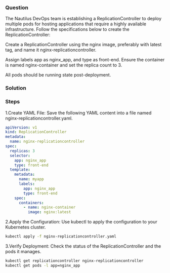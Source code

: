 ### Question
The Nautilus DevOps team is establishing a ReplicationController to deploy multiple pods for hosting applications that require a highly available infrastructure. Follow the specifications below to create the ReplicationController:

Create a ReplicationController using the nginx image, preferably with latest tag, and name it nginx-replicationcontroller.

Assign labels app as nginx_app, and type as front-end. Ensure the container is named nginx-container and set the replica count to 3.

All pods should be running state post-deployment.

### Solution

### Steps

1.Create YAML File: Save the following YAML content into a file named nginx-replicationcontroller.yaml.

```yaml
apiVersion: v1
kind: ReplicationController
metadata:
  name: nginx-replicationcontroller
spec:
  replicas: 3
  selector:
    app: nginx_app
    type: front-end
  template:
    metadata:
      name: myapp
      labels:
        app: nginx_app
        type: front-end
    spec:
      containers:
        - name: nginx-container
          image: nginx:latest

```

2.Apply the Configuration: Use kubectl to apply the configuration to your Kubernetes cluster.

```bash
kubectl apply -f nginx-replicationcontroller.yaml
```

3.Verify Deployment: Check the status of the ReplicationController and the pods it manages.

```bash
kubectl get replicationcontroller nginx-replicationcontroller
kubectl get pods -l app=nginx_app
```